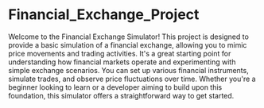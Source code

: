 # Financial_Exchange_Project
Welcome to the Financial Exchange Simulator! This project is designed to provide a basic simulation of a financial exchange, allowing you to mimic price movements and trading activities. It's a great starting point for understanding how financial markets operate and experimenting with simple exchange scenarios. You can set up various financial instruments, simulate trades, and observe price fluctuations over time. Whether you're a beginner looking to learn or a developer aiming to build upon this foundation, this simulator offers a straightforward way to get started.

